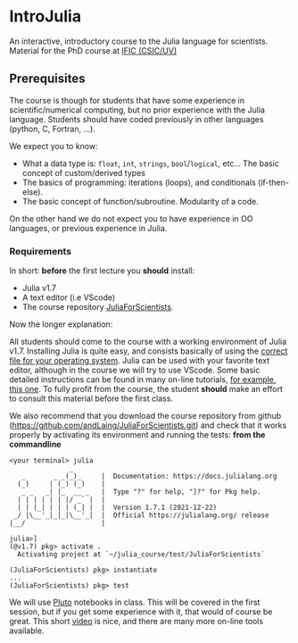 # IntroJulia

An interactive, introductory course to the Julia language for
scientists. Material for the PhD course at [IFIC
(CSIC/UV)](https://indico.ific.uv.es/event/6550/)

## Prerequisites

The course is though for students that have some experience in
scientific/numerical computing, but no prior experience with the Julia
language. Students should have coded previously in other languages
(python, C, Fortran, ...).

We expect you to know:
- What a data type is: `float`, `int`, `strings`, `bool`/`logical`,
  etc... The basic concept of custom/derived types
- The basics of programming: iterations (loops), and conditionals
  (if-then-else). 
- The basic concept of function/subroutine. Modularity of a code.

On the other hand we do not expect you to have experience in OO
languages, or previous experience in Julia.

### Requirements

In short: **before** the first lecture you **should** install:
- Julia v1.7
- A text editor (i.e VScode)
- The course repository [JuliaForScientists](https://github.com/andLaing/JuliaForScientists.git). 

Now the longer explanation:

All students should come to the course with a working environment of
Julia v1.7. Installing Julia is quite easy, and consists basically of
using the [correct file for your operating
system](https://julialang.org/downloads/). Julia can be used with your
favorite text editor, although in the course we will try to use
VScode. Some basic detailed instructions can be found in many on-line
tutorials, [for example, this
one](https://techytok.com/julia-vscode/). To fully profit from the
course, the student **should** make an effort to consult this material
before the first class.

We also recommend that you download the course repository from
github (https://github.com/andLaing/JuliaForScientists.git) and check
that it works properly by activating its environment and running the
tests:
__from the commandline__
```console
<your terminal> julia
               _
   _       _ _(_)_     |  Documentation: https://docs.julialang.org
  (_)     | (_) (_)    |
   _ _   _| |_  __ _   |  Type "?" for help, "]?" for Pkg help.
  | | | | | | |/ _` |  |
  | | |_| | | | (_| |  |  Version 1.7.1 (2021-12-22)
 _/ |\__'_|_|_|\__'_|  |  Official https://julialang.org/ release
|__/                   |

julia>]
(@v1.7) pkg> activate .
  Activating project at `~/julia_course/test/JuliaForScientists`

(JuliaForScientists) pkg> instantiate
...
(JuliaForScientists) pkg> test
```


We will use [Pluto](https://github.com/fonsp/Pluto.jl) notebooks in
class. This will be covered in the first session, but if you get some
experience with it, that would of course be great. This short
[video](https://www.youtube.com/watch?v=OOjKEgbt8AI) is nice, and
there are many more on-line tools available.





